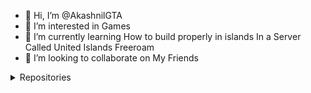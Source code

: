 - 👋 Hi, I’m @AkashnilGTA
- 👀 I’m interested in Games
- 🌱 I’m currently learning How to build properly in islands In a Server Called United Islands Freeroam
- 💞️ I’m looking to collaborate on My Friends

<details>
<summary>Repositories</summary>

- Game Download/Options Site: https://github.com/AkashnilGTA/Game-Download-Site-Without-Ads 
- Nice Portfolio: https://github.com/AkashnilGTA/Portfolio
- Bot Dashboard: https://github.com/AkashnilGTA/Bot-Dashboard
- Bot Dashboard V2: https://github.com/AkashnilGTA/UtilityBot
- World Clock Website: https://github.com/AkashnilGTA/Clock-Website
- Game Download/Options Site 2: https://github.com/AkashnilGTA/Download-Site-2
- Treo Bot Website: https://github.com/AkashnilGTA/betterbotwebsite
- Multipurpose Discord Bot: https://github.com/AkashnilGTA/Multipurpose-discord-bot

</details>
<!---
AkashnilGTA/AkashnilGTA is a ✨ special ✨ repository because its `README.md` (this file) appears on your GitHub profile.
You can click the Preview link to take a look at your changes.
--->
